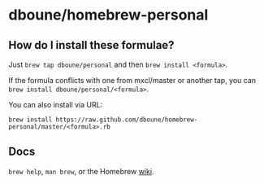 dboune/homebrew-personal
=================

How do I install these formulae?
--------------------------------
Just `brew tap dboune/personal` and then `brew install <formula>`.

If the formula conflicts with one from mxcl/master or another tap, you can `brew install dboune/personal/<formula>`.

You can also install via URL:

```
brew install https://raw.github.com/dboune/homebrew-personal/master/<formula>.rb
```

Docs
----
`brew help`, `man brew`, or the Homebrew [wiki][].

[wiki]:http://wiki.github.com/mxcl/homebrew
